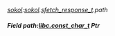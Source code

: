 _[sokol](../../modules/sokol/sokol-module.md):[sokol](../../modules/sokol/sokol-module.md).[sfetch\_response\_t](../../modules/sokol/sokol-sfetch_response_t.md).path_
##### Field path:[libc.const_char_t](../../modules/libc/libc-const_char_t.md) Ptr
